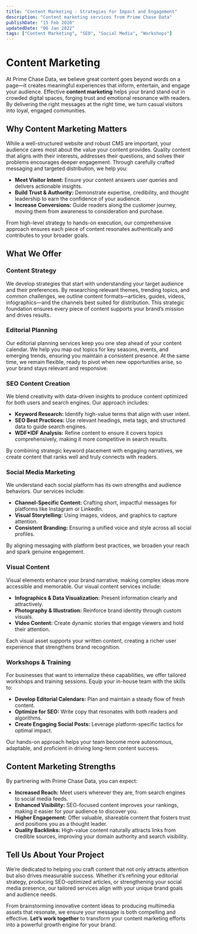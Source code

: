 ```yaml
---
title: "Content Marketing - Strategies for Impact and Engagement"
description: "Content marketing services from Prime Chase Data"
publishDate: "15 Feb 2020"
updatedDate: "06 Jan 2022"
tags: ["Content Marketing", "SEO", "Social Media", "Workshops"]
---
```


# Content Marketing

At Prime Chase Data, we believe great content goes beyond words on a page—it creates meaningful experiences that inform, entertain, and engage your audience. Effective **content marketing** helps your brand stand out in crowded digital spaces, forging trust and emotional resonance with readers. By delivering the right messages at the right time, we turn casual visitors into loyal, engaged communities.

## Why Content Marketing Matters

While a well-structured website and robust CMS are important, your audience cares most about the value your content provides. Quality content that aligns with their interests, addresses their questions, and solves their problems encourages deeper engagement. Through carefully crafted messaging and targeted distribution, we help you:

- **Meet Visitor Intent:** Ensure your content answers user queries and delivers actionable insights.
- **Build Trust & Authority:** Demonstrate expertise, credibility, and thought leadership to earn the confidence of your audience.
- **Increase Conversions:** Guide readers along the customer journey, moving them from awareness to consideration and purchase.

From high-level strategy to hands-on execution, our comprehensive approach ensures each piece of content resonates authentically and contributes to your broader goals.

## What We Offer

### Content Strategy

We develop strategies that start with understanding your target audience and their preferences. By researching relevant themes, trending topics, and common challenges, we outline content formats—articles, guides, videos, infographics—and the channels best suited for distribution. This strategic foundation ensures every piece of content supports your brand’s mission and drives results.

### Editorial Planning

Our editorial planning services keep you one step ahead of your content calendar. We help you map out topics for key seasons, events, and emerging trends, ensuring you maintain a consistent presence. At the same time, we remain flexible, ready to pivot when new opportunities arise, so your brand stays relevant and responsive.

### SEO Content Creation

We blend creativity with data-driven insights to produce content optimized for both users and search engines. Our approach includes:

- **Keyword Research:** Identify high-value terms that align with user intent.
- **SEO Best Practices:** Use relevant headings, meta tags, and structured data to guide search engines.
- **WDF*IDF Analysis:** Refine content to ensure it covers topics comprehensively, making it more competitive in search results.

By combining strategic keyword placement with engaging narratives, we create content that ranks well and truly connects with readers.

### Social Media Marketing

We understand each social platform has its own strengths and audience behaviors. Our services include:

- **Channel-Specific Content:** Crafting short, impactful messages for platforms like Instagram or LinkedIn.
- **Visual Storytelling:** Using images, videos, and graphics to capture attention.
- **Consistent Branding:** Ensuring a unified voice and style across all social profiles.

By aligning messaging with platform best practices, we broaden your reach and spark genuine engagement.

### Visual Content

Visual elements enhance your brand narrative, making complex ideas more accessible and memorable. Our visual content services include:

- **Infographics & Data Visualization:** Present information clearly and attractively.
- **Photography & Illustration:** Reinforce brand identity through custom visuals.
- **Video Content:** Create dynamic stories that engage viewers and hold their attention.

Each visual asset supports your written content, creating a richer user experience that strengthens brand recognition.

### Workshops & Training

For businesses that want to internalize these capabilities, we offer tailored workshops and training sessions. Equip your in-house team with the skills to:

- **Develop Editorial Calendars:** Plan and maintain a steady flow of fresh content.
- **Optimize for SEO:** Write copy that resonates with both readers and algorithms.
- **Create Engaging Social Posts:** Leverage platform-specific tactics for optimal impact.

Our hands-on approach helps your team become more autonomous, adaptable, and proficient in driving long-term content success.

## Content Marketing Strengths

By partnering with Prime Chase Data, you can expect:

- **Increased Reach:** Meet users wherever they are, from search engines to social media feeds.
- **Enhanced Visibility:** SEO-focused content improves your rankings, making it easier for your audience to discover you.
- **Higher Engagement:** Offer valuable, shareable content that fosters trust and positions you as a thought leader.
- **Quality Backlinks:** High-value content naturally attracts links from credible sources, improving your domain authority and search visibility.

## Tell Us About Your Project

We’re dedicated to helping you craft content that not only attracts attention but also drives measurable success. Whether it’s refining your editorial strategy, producing SEO-optimized articles, or strengthening your social media presence, our tailored services align with your unique brand goals and audience needs.

From brainstorming innovative content ideas to producing multimedia assets that resonate, we ensure your message is both compelling and effective. **Let’s work together** to transform your content marketing efforts into a powerful growth engine for your brand.
